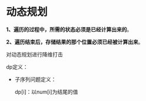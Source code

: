 # 动态规划



**1、遍历的过程中，所需的状态必须是已经计算出来的**。

**2、遍历结束后，存储结果的那个位置必须已经被计算出来**。





对动态规划进行降维打击





dp定义：

- 子序列问题定义：

  dp[i]：以num[i]为结尾的值